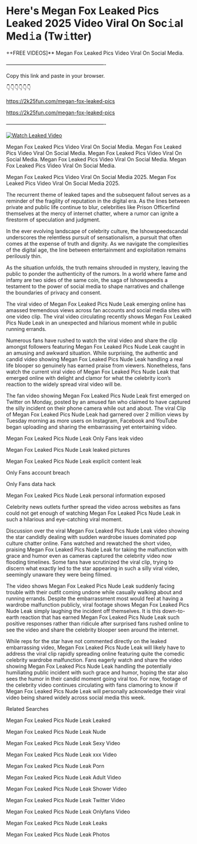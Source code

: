 # Here's Megan Fox Leaked Pics Leaked 2025 Video Viral On Soc𝚒al Med𝚒a (Tw𝚒tter)

++FREE VIDEOS]** Megan Fox Leaked Pics Video Viral On Social Media.

———————————————————-

Copy this link and paste in your browser.

👇👇👇👇👇👇

https://2k25fun.com/megan-fox-leaked-pics

https://2k25fun.com/megan-fox-leaked-pics

———————————————————-

[![Watch Leaked Video](https://miro.medium.com/v2/resize:fit:828/format:webp/1*cilzJN44JGOrTw9NJCrNHA.gif "Watch Leaked Video")](https://2k25fun.com/megan-fox-leaked-pics)

Megan Fox Leaked Pics Video Viral On Social Media. Megan Fox Leaked Pics Video Viral On Social Media. Megan Fox Leaked Pics Video Viral On Social Media. Megan Fox Leaked Pics Video Viral On Social Media. Megan Fox Leaked Pics Video Viral On Social Media.

Megan Fox Leaked Pics Video Viral On Social Media 2025. Megan Fox Leaked Pics Video Viral On Social Media 2025.

The recurrent theme of leaked tapes and the subsequent fallout serves as a reminder of the fragility of reputation in the digital era. As the lines between private and public life continue to blur, celebrities like Prison Officerfind themselves at the mercy of internet chatter, where a rumor can ignite a firestorm of speculation and judgment.

In the ever evolving landscape of celebrity culture, the Ishowspeedscandal underscores the relentless pursuit of sensationalism, a pursuit that often comes at the expense of truth and dignity. As we navigate the complexities of the digital age, the line between entertainment and exploitation remains perilously thin.

As the situation unfolds, the truth remains shrouded in mystery, leaving the public to ponder the authenticity of the rumors. In a world where fame and infamy are two sides of the same coin, the saga of Ishowspeedis a testament to the power of social media to shape narratives and challenge the boundaries of privacy and consent.

The viral video of Megan Fox Leaked Pics Nude Leak emerging online has amassed tremendous views across fan accounts and social media sites with one video clip. The viral video circulating recently shows Megan Fox Leaked Pics Nude Leak in an unexpected and hilarious moment while in public running errands.

Numerous fans have rushed to watch the viral video and share the clip amongst followers featuring Megan Fox Leaked Pics Nude Leak caught in an amusing and awkward situation. While surprising, the authentic and candid video showing Megan Fox Leaked Pics Nude Leak handling a real life blooper so genuinely has earned praise from viewers. Nonetheless, fans watch the current viral video of Megan Fox Leaked Pics Nude Leak that emerged online with delight and clamor for what the celebrity icon’s reaction to the widely spread viral video will be.

The fan video showing Megan Fox Leaked Pics Nude Leak first emerged on Twitter on Monday, posted by an amused fan who claimed to have captured the silly incident on their phone camera while out and about. The viral Clip of Megan Fox Leaked Pics Nude Leak had garnered over 2 million views by Tuesday morning as more users on Instagram, Facebook and YouTube began uploading and sharing the embarrassing yet entertaining video.

Megan Fox Leaked Pics Nude Leak Only Fans leak video

Megan Fox Leaked Pics Nude Leak leaked pictures

Megan Fox Leaked Pics Nude Leak explicit content leak

Only Fans account breach

Only Fans data hack

Megan Fox Leaked Pics Nude Leak personal information exposed

Celebrity news outlets further spread the video across websites as fans could not get enough of watching Megan Fox Leaked Pics Nude Leak in such a hilarious and eye-catching viral moment.

Discussion over the viral Megan Fox Leaked Pics Nude Leak video showing the star candidly dealing with sudden wardrobe issues dominated pop culture chatter online. Fans watched and rewatched the short video, praising Megan Fox Leaked Pics Nude Leak for taking the malfunction with grace and humor even as cameras captured the celebrity video now flooding timelines. Some fans have scrutinized the viral clip, trying to discern what exactly led to the star appearing in such a silly viral video, seemingly unaware they were being filmed.

The video shows Megan Fox Leaked Pics Nude Leak suddenly facing trouble with their outfit coming undone while casually walking about and running errands. Despite the embarrassment most would feel at having a wardrobe malfunction publicly, viral footage shows Megan Fox Leaked Pics Nude Leak simply laughing the incident off themselves. It is this down-to-earth reaction that has earned Megan Fox Leaked Pics Nude Leak such positive responses rather than ridicule after surprised fans rushed online to see the video and share the celebrity blooper seen around the internet.

While reps for the star have not commented directly on the leaked embarrassing video, Megan Fox Leaked Pics Nude Leak will likely have to address the viral clip rapidly spreading online featuring quite the comedic celebrity wardrobe malfunction. Fans eagerly watch and share the video showing Megan Fox Leaked Pics Nude Leak handling the potentially humiliating public incident with such grace and humor, hoping the star also sees the humor in their candid moment going viral too. For now, footage of the celebrity video continues circulating with fans clamoring to know if Megan Fox Leaked Pics Nude Leak will personally acknowledge their viral video being shared widely across social media this week.

Related Searches

Megan Fox Leaked Pics Nude Leak Leaked

Megan Fox Leaked Pics Nude Leak Nude

Megan Fox Leaked Pics Nude Leak Sexy Video

Megan Fox Leaked Pics Nude Leak xxx Video

Megan Fox Leaked Pics Nude Leak Porn

Megan Fox Leaked Pics Nude Leak Adult Video

Megan Fox Leaked Pics Nude Leak Shower Video

Megan Fox Leaked Pics Nude Leak Twitter Video

Megan Fox Leaked Pics Nude Leak Onlyfans Video

Megan Fox Leaked Pics Nude Leak Leaks

Megan Fox Leaked Pics Nude Leak Photos